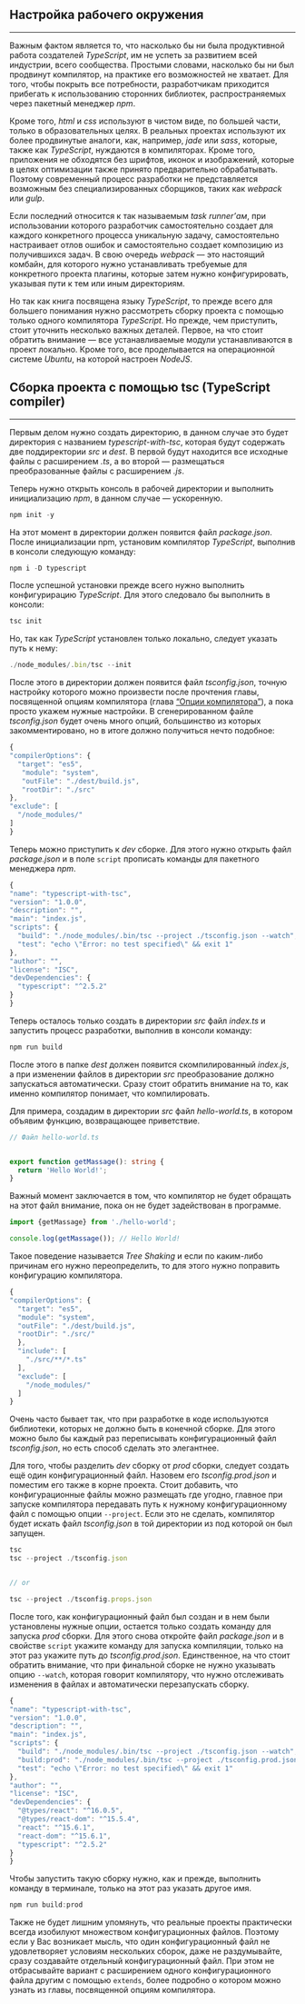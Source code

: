 ## Настройка рабочего окружения
________________

Важным фактом является то, что насколько бы ни была продуктивной работа создателей *TypeScript*, им не успеть за развитием всей индустрии, всего сообщества. Простыми словами, насколько бы ни был продвинут компилятор, на практике его возможностей не хватает. Для того, чтобы покрыть все потребности, разработчикам приходится прибегать к использованию сторонних библиотек, распространяемых через пакетный менеджер *npm*. 

Кроме того, *html* и *css* используют в чистом виде, по большей части, только в образовательных целях. В реальных проектах используют их более продвинутые аналоги, как, например, *jade* или *sass*, которые, также как *TypeScript*, нуждаются в компиляторах. Кроме того, приложения не обходятся без шрифтов, иконок и изображений, которые в целях оптимизации также принято предварительно обрабатывать. Поэтому современный процесс разработки не представляется возможным без специализированных сборщиков, таких как *webpack* или *gulp*.

Если последний относится к так называемым *task runner’ам*, при использовании которого разработчик самостоятельно создает для каждого конкретного процесса уникальную задачу, самостоятельно настраивает отлов ошибок и самостоятельно создает композицию из получившихся задач. В свою очередь *webpack* — это настоящий комбайн, для которого нужно устанавливать требуемые для конкретного проекта плагины, которые затем нужно конфигурировать, указывая пути к тем или иным директориям. 

Но так как книга посвящена языку *TypeScript*, то прежде всего для большего понимания нужно рассмотреть сборку проекта с помощью только одного компилятора *TypeScript*. Но прежде, чем приступить, стоит уточнить несколько важных деталей. Первое, на что стоит обратить внимание — все устанавливаемые модули устанавливаются в проект локально. Кроме того, все проделывается на операционной системе *Ubuntu*, на которой настроен *NodeJS*.


## Сборка проекта с помощью tsc (TypeScript compiler)
________________

Первым делом нужно создать директорию, в данном случае это будет директория с названием *typescript-with-tsc*, которая будут содержать две поддиректории *src* и *dest*. В первой будут находится все исходные файлы с расширением *.ts*, а во второй — размещаться преобразованные файлы с расширением *.js*. 

Теперь нужно открыть консоль в рабочей директории и выполнить инициализацию *npm*, в данном случае — ускоренную.

~~~~~typescript
npm init -y
~~~~~

На этот момент в директории должен появится файл *package.json*. После инициализации npm, установим компилятор *TypeScript*, выполнив в консоли следующую команду:

~~~~~typescript
npm i -D typescript
~~~~~

После успешной установки прежде всего нужно выполнить конфигурирацию *TypeScript*. Для этого следовало бы выполнить в консоли:

~~~~~typescript
tsc init
~~~~~

Но, так как *TypeScript* установлен только локально, следует указать путь к нему:

~~~~~typescript
./node_modules/.bin/tsc --init
~~~~~

После этого в директории должен появится файл *tsconfig.json*, точную настройку которого можно произвести после прочтения главы, посвященной опциям компилятора (глава [“Опции компилятора”]()), а пока просто укажем нужные настройки. В сгенерированном файле *tsconfig.json* будет очень много опций, большинство из которых закомментировано, но в итоге должно получиться нечто подобное:

~~~~~typescript
{
"compilerOptions": {
  "target": "es5",
   "module": "system", 
   "outFile": "./dest/build.js", 
   "rootDir": "./src" 
},
"exclude": [
  "/node_modules/"
]
}
~~~~~

Теперь можно приступить к *dev* сборке. Для этого нужно открыть файл *package.json* и в поле `script` прописать команды для пакетного менеджера *npm*.

~~~~~typescript
{
"name": "typescript-with-tsc",
"version": "1.0.0",
"description": "",
"main": "index.js",
"scripts": {
  "build": "./node_modules/.bin/tsc --project ./tsconfig.json --watch",
  "test": "echo \"Error: no test specified\" && exit 1"
},
"author": "",
"license": "ISC",
"devDependencies": {
  "typescript": "^2.5.2"
}
}
~~~~~

Теперь осталось только создать в директории *src* файл *index.ts* и запустить процесс разработки, выполнив в консоли команду:

~~~~~typescript
npm run build
~~~~~

После этого в папке *dest* должен появится скомпилированный *index.js*, а при изменении файлов в директории *src* преобразование должно запускаться автоматически. Сразу стоит обратить внимание на то, как именно компилятор понимает, что компилировать. 

Для примера, создадим в директории *src* файл *hello-world.ts*, в котором объявим функцию, возвращающее приветствие.

~~~~~typescript
// Файл hello-world.ts


export function getMassage(): string {
  return 'Hello World!';
}
~~~~~

Важный момент заключается в том, что компилятор не будет обращать на этот файл внимание, пока он не будет задействован в программе.

~~~~~typescript
import {getMassage} from './hello-world';

console.log(getMassage()); // Hello World!
~~~~~

Такое поведение называется *Tree Shaking* и если по каким-либо причинам его нужно переопределить, то для этого нужно поправить конфигурацию компилятора.

~~~~~typescript
{
"compilerOptions": {
  "target": "es5",
  "module": "system",
  "outFile": "./dest/build.js",
  "rootDir": "./src/"  
  },
  "include": [
    "./src/**/*.ts"
  ],
  "exclude": [
    "/node_modules/"
  ]
}
~~~~~

Очень часто бывает так, что при разработке в коде используются библиотеки, которых не должно быть в конечной сборке. Для этого можно было  бы каждый раз переписывать конфигурационный файл *tsconfig.json*, но есть способ сделать это элегантнее.

Для того, чтобы разделить *dev* сборку от *prod* сборки, следует создать ещё один конфигурационный файл. Назовем его *tsconfig.prod.json* и поместим его также в корне проекта. Стоит добавить, что конфигурационные файлы можно размещать где угодно, главное при запуске компилятора передавать путь к нужному конфигурационному файл с помощью опции `--project`. Если это не сделать, компилятор будет искать файл *tsconfig.json* в той директории из под которой он был запущен.

~~~~~typescript
tsc
tsc --project ./tsconfig.json


// or

tsc --project ./tsconfig.props.json
~~~~~

После того, как конфигурационный файл был создан и в нем были установлены нужные опции, остается только создать команду для запуска *prod* сборки. Для этого снова откройте файл *package.json* и в свойстве `script` укажите команду для запуска компиляции, только на этот раз укажите путь до *tsconfig.prod.json*. Единственное, на что стоит обратить внимание, что при финальной сборке не нужно указывать опцию  `--watch`, которая говорит компилятору, что нужно отслеживать изменения в файлах и автоматически перезапускать сборку.

~~~~~typescript
{
"name": "typescript-with-tsc",
"version": "1.0.0",
"description": "",
"main": "index.js",
"scripts": {
  "build": "./node_modules/.bin/tsc --project ./tsconfig.json --watch",
  "build:prod": "./node_modules/.bin/tsc --project ./tsconfig.prod.json",
  "test": "echo \"Error: no test specified\" && exit 1"
},
"author": "",
"license": "ISC",
"devDependencies": {
  "@types/react": "^16.0.5",
  "@types/react-dom": "^15.5.4",
  "react": "^15.6.1",
  "react-dom": "^15.6.1",
  "typescript": "^2.5.2"
}
}
~~~~~

Чтобы запустить такую сборку нужно, как и прежде, выполнить команду в терминале, только на этот раз указать другое имя.

~~~~~typescript
npm run build:prod
~~~~~

Также не будет лишним упомянуть, что реальные проекты практически всегда изобилуют множеством конфигурационных файлов. Поэтому если у Вас возникает мысль, что один конфигурационный файл не удовлетворяет условиям нескольких сборок, даже не раздумывайте, сразу создавайте отдельный конфигурационный файл. При этом не отбрасывайте вариант с расширением одного конфигурационного файла другим с помощью `extends`, более подробно о котором можно узнать из главы, посвященной опциям компилятора.
